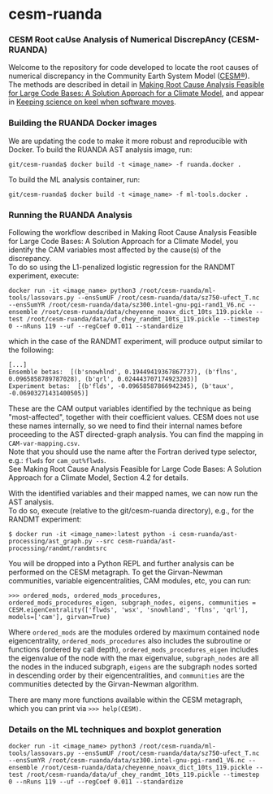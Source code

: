 # cesm-ruanda

### CESM Root caUse Analysis of Numerical DiscrepAncy (CESM-RUANDA)
Welcome to the repository for code developed to locate 
the root causes of numerical discrepancy in the Community 
Earth System Model ([CESM&reg;](https://www.cesm.ucar.edu/)). 
The methods are described in detail in 
[Making Root Cause Analysis Feasible for Large Code Bases: A Solution Approach for a Climate Model](https://doi.org/10.1145/3307681.3325399),
and appear in [Keeping science on keel when software moves](https://doi.org/10.1145/3382037).

### Building the RUANDA Docker images
We are updating the code to make it more robust and 
reproducible with Docker. To build the RUANDA AST analysis image, run: 

```
git/cesm-ruanda$ docker build -t <image_name> -f ruanda.docker .
```

To build the ML analysis container, run:
```
git/cesm-ruanda$ docker build -t <image_name> -f ml-tools.docker . 
```

### Running the RUANDA Analysis

Following the workflow described in Making Root Cause Analysis Feasible for Large Code Bases: A Solution Approach for a Climate Model, 
you identify the CAM variables most affected by the cause(s) of the discrepancy.  
To do so using the L1-penalized logistic regression for the RANDMT experiment, execute:
```
docker run -it <image_name> python3 /root/cesm-ruanda/ml-tools/lassovars.py --ensSumUF /root/cesm-ruanda/data/sz750-ufect_T.nc --ensSumYR /root/cesm-ruanda/data/sz300.intel-gnu-pgi-rand1_V6.nc --ensemble /root/cesm-ruanda/data/cheyenne_noavx_dict_10ts_119.pickle --test /root/cesm-ruanda/data/uf_chey_randmt_10ts_119.pickle --timestep 0 --nRuns 119 --uf --regCoef 0.011 --standardize
```
which in the case of the RANDMT experiment, will produce output similar to the following: 
```
[...]
Ensemble betas:  [(b'snowhlnd', 0.19449419367867737), (b'flns', 0.0965858789787028), (b'qrl', 0.024443707174923203)]
Experiment betas:  [(b'flds', -0.09658587866942345), (b'taux', -0.06903271431400505)]
```
These are the CAM output variables identified by the technique as being "most-affected", together with their coefficient values. CESM does not use these names internally, so we need to find their internal names before proceeding to the AST directed-graph analysis.  You can find the mapping in `CAM-var-mapping.csv`.  
Note that you should use the name after the Fortran derived type selector, e.g.: `flwds` for `cam_out%flwds`.  
See Making Root Cause Analysis Feasible for Large Code Bases: A Solution Approach for a Climate Model, Section 4.2 for details.

With the identified variables and their mapped names, we can now run the AST analysis.  
To do so, execute (relative to the git/cesm-ruanda directory), e.g., for the RANDMT experiment:

```
$ docker run -it <image_name>:latest python -i cesm-ruanda/ast-processing/ast_graph.py --src cesm-ruanda/ast-processing/randmt/randmtsrc
```
You will be dropped into a Python REPL and further analysis can be performed 
on the CESM metagraph. To get the Girvan-Newman communities, variable eigencentralities, CAM modules, etc, you can run:
```
>>> ordered_mods, ordered_mods_procedures, ordered_mods_procedures_eigen, subgraph_nodes, eigens, communities = CESM.eigenCentrality(['flwds', 'wsx', 'snowhland', 'flns', 'qrl'], models=['cam'], girvan=True)
```
Where `ordered_mods` are the modules ordered by maximum contained node eigencentrality, `ordered_mods_procedures` 
also includes the subroutine or functions (ordered by call depth), `ordered_mods_procedures_eigen` includes the 
eigenvalue of the node with the max eigenvalue, `subgraph_nodes` are all the nodes in the induced subgraph, 
`eigens` are the subgraph nodes sorted in descending order by their eigencentralities, and `communities` 
are the communities detected by the Girvan-Newman algorithm.

There are many more functions available within the CESM metagraph, which you can print via ```>>> help(CESM)```.


### Details on the ML techniques and boxplot generation
```
docker run -it <image_name> python3 /root/cesm-ruanda/ml-tools/lassovars.py --ensSumUF /root/cesm-ruanda/data/sz750-ufect_T.nc --ensSumYR /root/cesm-ruanda/data/sz300.intel-gnu-pgi-rand1_V6.nc --ensemble /root/cesm-ruanda/data/cheyenne_noavx_dict_10ts_119.pickle --test /root/cesm-ruanda/data/uf_chey_randmt_10ts_119.pickle --timestep 0 --nRuns 119 --uf --regCoef 0.011 --standardize
```
